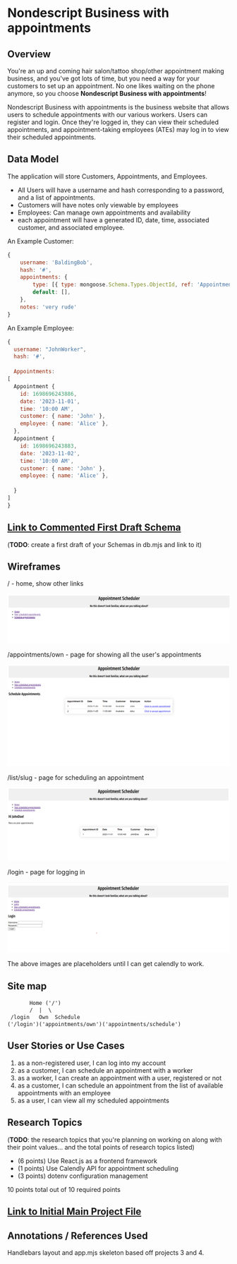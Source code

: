 # Nondescript Business with appointments

## Overview



You're an up and coming hair salon/tattoo shop/other appointment making business, and you've got lots of time, but you need a way for your customers to set up an appointment. No one likes waiting on the phone anymore, so you choose __Nondescript Business with appointments__!

Nondescript Business with appointments is the business website that allows users to schedule appointments with our various workers. Users can register and login. Once they're logged in, they can view their scheduled appointments, and appointment-taking employees (ATEs) may log in to view their scheduled appointments.


## Data Model


<!-- The application will store Customers, Managers, Appointment types, timeslots, and ATE. -->
The application will store Customers, Appointments, and Employees.

* All Users will have a username and hash corresponding to a password, and a list of appointments.
* Customers will have notes only viewable by employees
* Employees:  Can manage own appointments and availability 
  <!-- * Owner - Can Manage both managers and ATE's, and global appointments
  * Manager - Can manage ATE's and global appointments -->
* each appointment will have a generated ID, date, time, associated customer, and associated employee.

An Example Customer:

```javascript
{
    username: 'BaldingBob',
    hash: '#',
    appointments: {
        type: [{ type: mongoose.Schema.Types.ObjectId, ref: 'Appointment' }],
        default: [],
    },
    notes: 'very rude'
}
```

An Example Employee:

```javascript
{
  username: "JohnWorker",
  hash: '#',

  Appointments: 
[
  Appointment {
    id: 1698696243886,
    date: '2023-11-01',
    time: '10:00 AM',
    customer: { name: 'John' },
    employee: { name: 'Alice' },
  },
  Appointment {
    id: 1698696243883,
    date: '2023-11-02',
    time: '10:00 AM',
    customer: { name: 'John' },
    employee: { name: 'Alice' },

  }
]
}
```

## [Link to Commented First Draft Schema](db.mjs) 

(__TODO__: create a first draft of your Schemas in db.mjs and link to it)

## Wireframes

/ - home, show other links

![home page](documentation/home.png)

/appointments/own - page for showing all the user's appointments

![list](documentation/scheduleappt.png)

/list/slug - page for scheduling an appointment

![list](documentation/yourappts.png)

/login - page for logging in

![list](documentation/login.png)

The above images are placeholders until I can get calendly to work.

## Site map
```
       Home ('/')
       /  |  \
 /login   Own  Schedule
('/login')('appointments/own')('appointments/schedule')
```

## User Stories or Use Cases

1. as a non-registered user, I can log into my account
2. as a customer, I can schedule an appointment with a worker
3. as a worker, I can create an appointment with a user, registered or not
4. as a customer, I can schedule an appointment from the list of available appointments with an employee 
5. as a user, I can view all my scheduled appointments

## Research Topics

(__TODO__: the research topics that you're planning on working on along with their point values... and the total points of research topics listed)

* (6 points) Use React.js as a frontend framework
* (1 points) Use Calendly API for appointment scheduling
* (3 points) dotenv configuration management

10 points total out of 10 required points


## [Link to Initial Main Project File](app.mjs) 

## Annotations / References Used

Handlebars layout and app.mjs skeleton based off projects 3 and 4.

